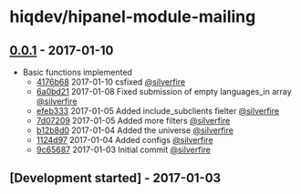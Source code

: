 # hiqdev/hipanel-module-mailing

## [0.0.1] - 2017-01-10

- Basic functions implemented
    - [4176b68] 2017-01-10 csfixed [@silverfire]
    - [6a0bd21] 2017-01-08 Fixed submission of empty languages_in array [@silverfire]
    - [efeb333] 2017-01-05 Added include_subclients fielter [@silverfire]
    - [7d07209] 2017-01-05 Added more filters [@silverfire]
    - [b12b8d0] 2017-01-04 Added the universe [@silverfire]
    - [1124d97] 2017-01-04 Added configs [@silverfire]
    - [9c65687] 2017-01-03 Initial commit [@silverfire]

## [Development started] - 2017-01-03

[@SilverFire]: https://github.com/SilverFire
[silverfire@hiqdev.com]: https://github.com/SilverFire
[@tafid]: https://github.com/tafid
[tafid@hiqdev.com]: https://github.com/tafid
[@BladeRoot]: https://github.com/BladeRoot
[bladeroot@hiqdev.com]: https://github.com/BladeRoot
[@silverfire]: https://github.com/SilverFire
[d.naumenko.a@gmail.com]: https://github.com/SilverFire
[@hiqsol]: https://github.com/hiqsol
[sol@hiqdev.com]: https://github.com/hiqsol
[Under development]: https://github.com/hiqdev/hipanel-module-mailing/releases
[9c65687]: https://github.com/hiqdev/hipanel-module-mailing/commit/9c65687
[4176b68]: https://github.com/hiqdev/hipanel-module-mailing/commit/4176b68
[6a0bd21]: https://github.com/hiqdev/hipanel-module-mailing/commit/6a0bd21
[efeb333]: https://github.com/hiqdev/hipanel-module-mailing/commit/efeb333
[7d07209]: https://github.com/hiqdev/hipanel-module-mailing/commit/7d07209
[b12b8d0]: https://github.com/hiqdev/hipanel-module-mailing/commit/b12b8d0
[1124d97]: https://github.com/hiqdev/hipanel-module-mailing/commit/1124d97
[0.0.1]: https://github.com/hiqdev/hipanel-module-mailing/releases/tag/0.0.1
